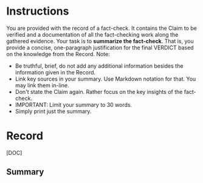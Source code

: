 # Instructions
You are provided with the record of a fact-check. It contains the Claim to be verified and a documentation of all the fact-checking work along the gathered evidence. Your task is to **summarize the fact-check**. That is, you provide a concise, one-paragraph justification for the final VERDICT based on the knowledge from the Record. Note:
* Be truthful, brief, do not add any additional information besides the information given in the Record. 
* Link key sources in your summary. Use Markdown notation for that. You may link them in-line.
* Don't state the Claim again. Rather focus on the key insights of the fact-check.
* IMPORTANT: Limit your summary to 30 words.
* Simply print just the summary.

# Record
[DOC]

## Summary
